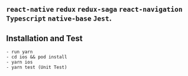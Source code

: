 ## `react-native` `redux` `redux-saga` `react-navigation` `Typescript` `native-base` `Jest`.

## Installation and Test

```
- run yarn
- cd ios && pod install
- yarn ios
- yarn test (Unit Test)
```
